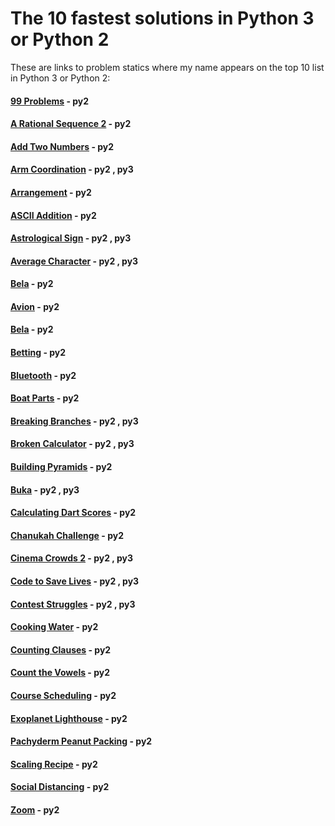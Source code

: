 # The 10 fastest solutions in Python 3 or Python 2 

These are links to problem statics where my name appears on the top 10 list in Python 3 or Python 2:
#### [99 Problems](https://open.kattis.com/problems/99problems/statistics) - py2
#### [A Rational Sequence 2](https://open.kattis.com/problems/rationalsequence2/statistics) - py2
#### [Add Two Numbers](https://open.kattis.com/problems/addtwonumbers/statistics) - py2
#### [Arm Coordination](https://open.kattis.com/problems/armcoordination/statistics) - py2 , py3
#### [Arrangement](https://open.kattis.com/problems/upprodun/statistics) - py2
#### [ASCII Addition](https://open.kattis.com/problems/asciiaddition/statistics) - py2
#### [Astrological Sign](https://open.kattis.com/problems/astrologicalsign/statistics) - py2 , py3
#### [Average Character](https://open.kattis.com/problems/averagecharacter/statistics) - py2 , py3
#### [Bela](https://open.kattis.com/problems/bela/statistics) - py2
#### [Avion](https://open.kattis.com/problems/avion/statistics) - py2
#### [Bela](https://open.kattis.com/problems/bela/statistics) - py2
#### [Betting](https://open.kattis.com/problems/betting/statistics) - py2
#### [Bluetooth](https://open.kattis.com/problems/bluetooth/statistics) - py2
#### [Boat Parts](https://open.kattis.com/problems/boatparts/statistics) - py2
#### [Breaking Branches](https://open.kattis.com/problems/breakingbranches/statistics) - py2 , py3
#### [Broken Calculator](https://open.kattis.com/problems/brokencalculator/statistics) - py2 , py3
#### [Building Pyramids](https://open.kattis.com/problems/pyramids/statistics) - py2
#### [Buka](https://open.kattis.com/problems/buka/statistics) - py2 , py3
#### [Calculating Dart Scores](https://open.kattis.com/problems/calculatingdartscores/statistics) - py2
#### [Chanukah Challenge](https://open.kattis.com/problems/chanukah/statistics) - py2
#### [Cinema Crowds 2](https://open.kattis.com/problems/cinema2/statistics) - py2 , py3
#### [Code to Save Lives](https://open.kattis.com/problems/codetosavelives/statistics) - py2 , py3
#### [Contest Struggles](https://open.kattis.com/problems/conteststruggles/statistics) - py2 , py3
#### [Cooking Water](https://open.kattis.com/problems/cookingwater/statistics) - py2
#### [Counting Clauses](https://open.kattis.com/problems/countingclauses/statistics) - py2
#### [Count the Vowels](https://open.kattis.com/problems/countthevowels/statistics) - py2
#### [Course Scheduling](https://open.kattis.com/problems/coursescheduling/statistics) - py2
#### [Exoplanet Lighthouse](https://open.kattis.com/problems/exoplanetlighthouse/statistics) - py2
#### [Pachyderm Peanut Packing](https://open.kattis.com/problems/pachydermpeanutpacking/statistics) - py2
#### [Scaling Recipe](https://open.kattis.com/problems/scalingrecipe/statistics) - py2
#### [Social Distancing](https://open.kattis.com/problems/socialdistancing2/statistics) - py2
#### [Zoom](https://open.kattis.com/problems/astrologicalsign/statistics) - py2
